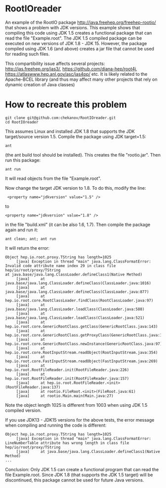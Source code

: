# RootIOreader

An example of the RootIO package http://java.freehep.org/freehep-rootio/ that 
shows a problem with JDK versions. 
This example shows that compiling this code using JDK 1.5 creates a functional package that can read the file "Example.root". The JDK 1.5 compiled package can be executed on new versions of JDK 1.8 - JDK 15.
However, the package compiled using JDK 1.6 (and above) creates a jar file that cannot be used for reading such files. 

This compartibility issue affects several projects: http://jas.freehep.org/jas3/, https://github.com/diana-hep/root4j, https://atlaswww.hep.anl.gov/asc/jas4pp/
etc. It is likely related to the Apache-BCEL library (and thus may affect many other projects that rely on dynamic creation of Java classes)
 


# How to recreate this problem

```
git clone git@github.com:chekanov/RootIOreader.git
cd RootIOreader
```
This assumes Linux and installed  JDK 1.8 that supports the JDK target/source version 1.5.
Compile the package using JDK target=1.5:

```
ant
```

(the ant build tool should be installed). This creates the file "rootio.jar". 
Then run this package:

```
ant run
```

It will read objects from the file "Example.root".

Now change the target JDK version to 1.8. To do this, modify the line:

```
 <property name="jdkversion" value="1.5" />
```

to

```
<property name="jdkversion" value="1.8" />
```

in the file "build.xml" (it can be also 1.6, 1.7). Then compile the package again and run it:

```
ant clean; ant; ant run
```

It will return the error:


```
Object hep.io.root.proxy.TString has length=1025
     [java] Exception in thread "main" java.lang.ClassFormatError: Invalid code attribute name index 29 in class file hep/io/root/proxy/TString
at java.base/java.lang.ClassLoader.defineClass1(Native Method)
     [java] 	at java.base/java.lang.ClassLoader.defineClass(ClassLoader.java:1016)
     [java] 	at java.base/java.lang.ClassLoader.defineClass(ClassLoader.java:877)
     [java] 	at hep.io.root.core.RootClassLoader.findClass(RootClassLoader.java:97)
     [java] 	at java.base/java.lang.ClassLoader.loadClass(ClassLoader.java:588)
     [java] 	at java.base/java.lang.ClassLoader.loadClass(ClassLoader.java:521)
     [java] 	at hep.io.root.core.GenericRootClass.getClass(GenericRootClass.java:143)
     [java] 	at hep.io.root.core.GenericRootClass.getProxyClass(GenericRootClass.java:162)
     [java] 	at hep.io.root.core.GenericRootClass.newInstance(GenericRootClass.java:97)
     [java] 	at hep.io.root.core.RootInputStream.readObject(RootInputStream.java:354)
     [java] 	at hep.io.root.core.FastInputStream.readObject(FastInputStream.java:269)
     [java] 	at hep.io.root.RootFileReader.init(RootFileReader.java:226)
     [java] 	at hep.io.root.RootFileReader.init(RootFileReader.java:157)
     [java] 	at hep.io.root.RootFileReader.<init>(RootFileReader.java:137)
     [java] 	at rootio.FileRoot.<init>(FileRoot.java:61)
     [java] 	at rootio.Main.main(Main.java:27)

```

Note the object length 1025 is different from 1003 when using JDK 1.5 compiled version.

If you use JDK13 - JDK15 versions for the above tests, 
the error message when compiling and running the code is different:

```
Object hep.io.root.proxy.TString has length=1025
     [java] Exception in thread "main" java.lang.ClassFormatError: LineNumberTable attribute has wrong length in class file hep/io/root/proxy/TString
     [java] 	at java.base/java.lang.ClassLoader.defineClass1(Native Method)
...
```


Conclusion: Only JDK 1.5 can create a functional program that can read the file Example.root.
Since JDK 1.8 (that supports the JDK 1.5 target) will be discontinued, this package cannot be used for future Java versions.


